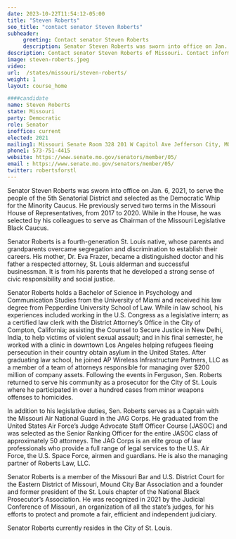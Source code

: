 ```yaml
---
date: 2023-10-22T11:54:12-05:00
title: "Steven Roberts"
seo_title: "contact senator Steven Roberts"
subheader:
     greeting: Contact senator Steven Roberts
     description: Senator Steven Roberts was sworn into office on Jan. 6, 2021, to serve the people of the 5th Senatorial District and selected as the Democratic Whip for the Minority Caucus. He previously served two terms in the Missouri House of Representatives, from 2017 to 2020.
description: Contact senator Steven Roberts of Missouri. Contact information for Steven Roberts includes email address, phone number, and mailing address.
image: steven-roberts.jpeg
video:
url:  /states/missouri/steven-roberts/
weight: 1
layout: course_home

####candidate
name: Steven Roberts
state: Missouri
party: Democratic
role: Senator
inoffice: current
elected: 2021
mailing1: Missouri Senate Room 328 201 W Capitol Ave Jefferson City, MO 65101
phone1: 573-751-4415
website: https://www.senate.mo.gov/senators/member/05/
email : https://www.senate.mo.gov/senators/member/05/
twitter: robertsforstl
---
```


Senator Steven Roberts was sworn into office on Jan. 6, 2021, to serve the people of the 5th Senatorial District and selected as the Democratic Whip for the Minority Caucus. He previously served two terms in the Missouri House of Representatives, from 2017 to 2020. While in the House, he was selected by his colleagues to serve as Chairman of the Missouri Legislative Black Caucus.

Senator Roberts is a fourth-generation St. Louis native, whose parents and grandparents overcame segregation and discrimination to establish their careers. His mother, Dr. Eva Frazer, became a distinguished doctor and his father a respected attorney, St. Louis alderman and successful businessman. It is from his parents that he developed a strong sense of civic responsibility and social justice.

Senator Roberts holds a Bachelor of Science in Psychology and Communication Studies from the University of Miami and received his law degree from Pepperdine University School of Law. While in law school, his experiences included working in the U.S. Congress as a legislative intern; as a certified law clerk with the District Attorney’s Office in the City of Compton, California; assisting the Counsel to Secure Justice in New Delhi, India, to help victims of violent sexual assault; and in his final semester, he worked with a clinic in downtown Los Angeles helping refugees fleeing persecution in their country obtain asylum in the United States. After graduating law school, he joined AP Wireless Infrastructure Partners, LLC as a member of a team of attorneys responsible for managing over $200 million of company assets. Following the events in Ferguson, Sen. Roberts returned to serve his community as a prosecutor for the City of St. Louis where he participated in over a hundred cases from minor weapons offenses to homicides.

In addition to his legislative duties, Sen. Roberts serves as a Captain with the Missouri Air National Guard in the JAG Corps. He graduated from the United States Air Force’s Judge Advocate Staff Officer Course (JASOC) and was selected as the Senior Ranking Officer for the entire JASOC class of approximately 50 attorneys. The JAG Corps is an elite group of law professionals who provide a full range of legal services to the U.S. Air Force, the U.S. Space Force, airmen and guardians. He is also the managing partner of Roberts Law, LLC.

Senator Roberts is a member of the Missouri Bar and U.S. District Court for the Eastern District of Missouri, Mound City Bar Association and a founder and former president of the St. Louis chapter of the National Black Prosecutor’s Association. He was recognized in 2021 by the Judicial Conference of Missouri, an organization of all the state’s judges, for his efforts to protect and promote a fair, efficient and independent judiciary.

Senator Roberts currently resides in the City of St. Louis.
